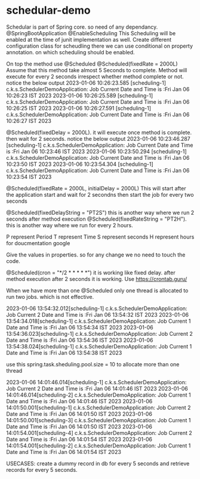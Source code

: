 # schedular-demo

Schedular is part of Spring core. so need of any dependancy.
@SpringBootApplication
@EnableScheduling
This Scheduling will be enabled at the time of junit implementation as well.
Create different configuration class for scheudling there we can use conditional on property annotation.
on which scheduling should be enabled.

On top the method use @Scheduled
@Scheduled(fixedRate = 2000L)
Assume that this method take almost 5 Seconds to complete. 
Method will execute for every 2 seconds irrespect whether method complete or not. notice the below output
2023-01-06 10:26:23.585 [scheduling-1] c.k.s.SchedulerDemoApplication: Job Current Date and Time is :Fri Jan 06 10:26:23 IST 2023
2023-01-06 10:26:25.589 [scheduling-1] c.k.s.SchedulerDemoApplication: Job Current Date and Time is :Fri Jan 06 10:26:25 IST 2023
2023-01-06 10:26:27.591 [scheduling-1] c.k.s.SchedulerDemoApplication: Job Current Date and Time is :Fri Jan 06 10:26:27 IST 2023

@Scheduled(fixedDelay = 2000L). it will execute once method is complete. then wait for 2 seconds. notice the below output
2023-01-06 10:23:46.287 [scheduling-1] c.k.s.SchedulerDemoApplication: Job Current Date and Time is :Fri Jan 06 10:23:46 IST 2023
2023-01-06 10:23:50.294 [scheduling-1] c.k.s.SchedulerDemoApplication: Job Current Date and Time is :Fri Jan 06 10:23:50 IST 2023
2023-01-06 10:23:54.304 [scheduling-1] c.k.s.SchedulerDemoApplication: Job Current Date and Time is :Fri Jan 06 10:23:54 IST 2023

@Scheduled(fixedRate = 2000L, initialDelay = 2000L) 
This will start after the application start and wait for 2 secondns then start the job for every two seconds

@Scheduled(fixedDelayString = "PT2S") this is another way where we run 2 seconds after method execution
@Scheduled(fixedRateString = "PT2H"). this is another way where we run for every 2 hours.

P represent Period
T represent Time
S represent seconds
H represent hours
for doucmentation google 

Give the values in properties. so for any change we no need to touch the code.


@Scheduled(cron = "*/2 * * * * *") it is working like fixed delay. after method execution after 2 seconds it is working. 
Use https://crontab.guru/

When we have more than one @Scheduled only one thread is allocated to run two jobs. which is not effective. 

2023-01-06 13:54:32.012[scheduling-1] c.k.s.SchedulerDemoApplication: Job Current 2 Date and Time is :Fri Jan 06 13:54:32 IST 2023
2023-01-06 13:54:34.018[scheduling-1] c.k.s.SchedulerDemoApplication: Job Current 1 Date and Time is :Fri Jan 06 13:54:34 IST 2023
2023-01-06 13:54:36.023[scheduling-1] c.k.s.SchedulerDemoApplication: Job Current 2 Date and Time is :Fri Jan 06 13:54:36 IST 2023
2023-01-06 13:54:38.024[scheduling-1] c.k.s.SchedulerDemoApplication: Job Current 1 Date and Time is :Fri Jan 06 13:54:38 IST 2023

use this spring.task.sheduling.pool.size = 10 to allocate more than one thread

2023-01-06 14:01:46.014[scheduling-1] c.k.s.SchedulerDemoApplication: Job Current 2 Date and Time is :Fri Jan 06 14:01:46 IST 2023
2023-01-06 14:01:46.014[scheduling-2] c.k.s.SchedulerDemoApplication: Job Current 1 Date and Time is :Fri Jan 06 14:01:46 IST 2023
2023-01-06 14:01:50.001[scheduling-1] c.k.s.SchedulerDemoApplication: Job Current 2 Date and Time is :Fri Jan 06 14:01:50 IST 2023
2023-01-06 14:01:50.001[scheduling-3] c.k.s.SchedulerDemoApplication: Job Current 1 Date and Time is :Fri Jan 06 14:01:50 IST 2023
2023-01-06 14:01:54.001[scheduling-4] c.k.s.SchedulerDemoApplication: Job Current 2 Date and Time is :Fri Jan 06 14:01:54 IST 2023
2023-01-06 14:01:54.001[scheduling-2] c.k.s.SchedulerDemoApplication: Job Current 1 Date and Time is :Fri Jan 06 14:01:54 IST 2023

USECASES: create a dummy record in db for every 5 seconds and retrieve records for every 5 seconds. 


